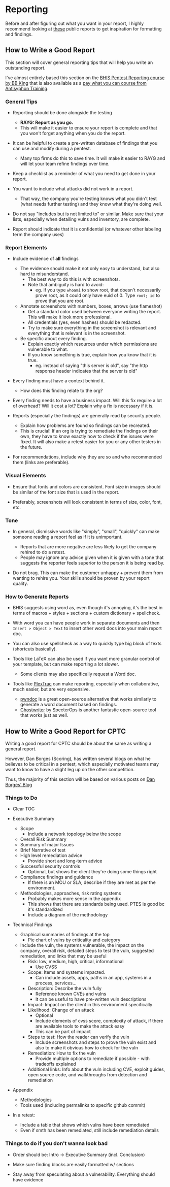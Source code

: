 # Reporting

Before and after figuring out what you want in your report, I highly recommend looking at [these](https://github.com/juliocesarfort/public-pentesting-reports) public reports to get inspiration for formatting and findings.

## How to Write a Good Report

This section will cover general reporting tips that will help you write an outstanding report.

I've almost entirely based this section on the [BHIS Pentest Reporting course by BB King](https://www.youtube.com/watch?v=rM-MVSe4MiA&ab_channel=BlackHillsInformationSecurity) that is also available as a [pay what you can course from Antisyphon Training](https://www.antisyphontraining.com/pay-what-you-can/).



### General Tips

- Reporting should be done alongside the testing
	- **RAYG: Report as you go.**
	- This will make it easier to ensure your report is complete and that you won't forget anything when you do the report.

- It can be helpful to create a pre-written database of findings that you can use and modify during a pentest.
	- Many top firms do this to save time. It will make it easier to RAYG and will let your team refine findings over time.

- Keep a checklist as a reminder of what you need to get done in your report.

- You want to include what attacks did not work in a report.
	- That way, the company you're testing knows what you didn't test (what needs further testing) and they know what they're doing well.

- Do not say "includes but is not limited to" or similar. Make sure that your lists, especially when detailing vulns and inventory, are complete. 

- Report should indicate that it is confidential (or whatever other labeling term the company uses)

### Report Elements

- Include evidence of **all** findings
	- The evidence should make it not only easy to understand, but also hard to misunderstand.
		- The best way to do this is with screenshots.
		- Note that ambiguity is hard to avoid:
			- eg. If you type `whoami` to show root, that doesn't necessarily prove root, as it could only have euid of 0. Type `root; id` to prove that you are root. 
	- Annotate screenshots with numbers, boxes, arrows (use flameshot)
		- Get a standard color used between everyone writing the report. This will make it look more professional.
		- All credentials (yes, even hashes) should be redacted.
		- Try to make sure everything in the screenshot is relevant and everything that is relevant is in the screenshot. 
	- Be specific about every finding.
		- Explain exactly which resources under which permissions are vulnerable to what. 
		- If you know something is true, explain how you know that it is true.
			- eg. instead of saying "this server is old", say "the http response header indicates that the server is old"

- Every finding must have a context behind it.
	- How does this finding relate to the org?


- Every finding needs to have a business impact. Will this fix require a lot of overhead? Will it cost a lot? Explain why a fix is necessary if it is.

- Reports (especially the findings) are generally read by security people. 
	- Explain how problems are found so findings can be recreated. 
	- This is crucial! If an org is trying to remediate the findings on their own, they have to know exactly how to check if the issues were fixed. It will also make a retest easier for you or any other testers in the future. 

- For recommendations, include why they are so and who recommended them (links are preferable). 

### Visual Elements

- Ensure that fonts and colors are consistent. Font size in images should be similar of the font size that is used in the report. 

- Preferably, screenshots will look consistent in terms of size, color, font, etc.

### Tone

- In general, dismissive words like "simply", "small", "quickly" can make someone reading a report feel as if it is unimportant.
	- Reports that are more negative are less likely to get the company rehired to do a retest.
	- People may ignore any advice given when it is given with a tone that suggests the reporter feels superior to the person it is being read by.

- Do not brag. This can make the customer unhappy + prevent them from wanting to rehire you. Your skills should be proven by your report quality. 

### How to Generate Reports

- BHIS suggests using word as, even though it's annoying, it's the best in terms of macros + styles + sections + custom dictionary + spellcheck. 

- With word you can have people work in separate documents and then `Insert > Object > Text` to insert other word docs into your main report doc.

- You can also use spellcheck as a way to quickly type big block of texts (shortcuts basically).

- Tools like LaTeX can also be used if you want more granular control of your template, but can make reporting a lot slower.
	- Some clients may also specifically request a Word doc.

- Tools like [PlexTrac](https://plextrac.com/) can make reporting, especially when collaborative, much easier, but are very expensive.
	- [pwndoc](https://github.com/pwndoc/pwndoc) is a great open-source alternative that works similarly to generate a word document based on findings. 
	- [Ghostwriter](https://github.com/GhostManager/Ghostwriter) by SpecterOps is another fantastic open-source tool that works just as well.

## How to Write a Good Report for CPTC

Writing a good report for CPTC should be about the same as writing a general report.

However, Dan Borges (Scoring), has written several blogs on what he believes to be critical in a pentest, which especially motivated teams may want to know to have a slight leg up on the other competition.

Thus, the majority of this section will be based on various posts on [Dan Borges' Blog](http://lockboxx.blogspot.com/)

### Things to Do

- Clear TOC
- Executive Summary
	- Scope
		- Include a network topology below the scope
	- Overall Risk Summary
	- Summary of major Issues
	- Brief Narrative of test
	- High level remediation advice
		- Provide short and long-term advice
	- Successful security controls
		- Optional, but shows the client they're doing some things right
	- Compliance findings and guidance
		- If there is an MOU or SLA, describe if they are met as per the environment. 
	- Methodologies, approaches, risk rating systems
		- Probably makes more sense in the appendix
		- This shows that there are standards being used. PTES is good bc it's standardized
		- Include a diagram of the methodology

- Technical Findings
	- Graphical summaries of findings at the top
		- Pie chart of vulns by criticality and category
	- Include the vuln, the systems vulnerable, the impact on the company, overall risk, detailed steps to test the vuln, suggested remediation, and links that may be useful
		- Risk: low, medium, high, critical, informational
			- Use CVSS
		- Scope: Items and systems impacted. 
			- Can include assets, apps, paths in an app, systems in a process, services...
		- Description: Describe the vuln fully
			- Reference known CVEs and vulns
			- It can be useful to have pre-written vuln descriptions
		- Impact: Impact on the client in this environment specifically
		- Likelihood: Change of an attack
			- Optional
			- Include elements of cvss score, complexity of attack, if there are available tools to make the attack easy
			- This can be part of impact
		- Steps to test: How the reader can verify the vuln
			- Include screenshots and steps to prove the vuln exist and also to make it obvious how to check for the vuln
		- Remediation: How to fix the vuln
			- Provide multiple options to remediate if possible - with tradeoffs explained
		- Additional links: Info about the vuln including CVE, exploit guides, open source code, and walkthroughs from detection and remediation


- Appendix
	- Methodologies
	- Tools used (including permalinks to specific github commit)


- In a retest:
	- Include a table that shows which vulns have been remediated
	- Even if smth has been remediated, still include remediation details


### Things to do if you don't wanna look bad

- Order should be: Intro -> Executive Summary (incl. Conclusion)

- Make sure finding blocks are easily formatted w/ sections

- Stay away from speculating about a vulnerability. Everything should have evidence

